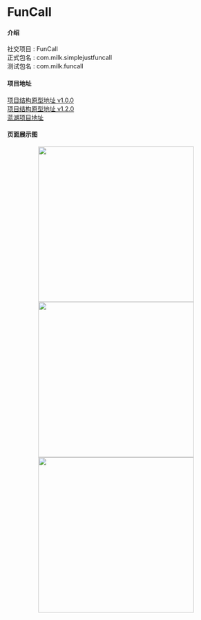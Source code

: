 # FunCall

#### 介绍

社交项目 : FunCall <br>
正式包名 : com.milk.simplejustfuncall <br>
测试包名 : com.milk.funcall <br>

#### 项目地址

[项目结构原型地址 v1.0.0](https://bdsmtw.axshare.com/#id=lqpl05&p=%E8%84%91%E5%9B%BE&g=1) <br>
[项目结构原型地址 v1.2.0](https://bdsmtw.axshare.com/#id=lqpl05&p=%E8%84%91%E5%9B%BE&g=1) <br>
[蓝湖项目地址](https://lanhuapp.com/web/#/item/project/stage?tid=e02d611e-58da-40f2-9a40-18eb5fe104a5&pid=5a07feaf-c3b5-4dbc-8002-9a462cfd1e6b) <br>

#### 页面展示图

<center class="half">
    <img src="https://gitee.com/mobplus/HappyMessage/raw/master/app/project_image/img.png" width="360"/>
    <img src="https://gitee.com/mobplus/HappyMessage/raw/master/app/project_image/img_1.png" width="360"/>
    <img src="https://gitee.com/mobplus/HappyMessage/raw/master/app/project_image/img_2.png" width="360"/>
</center>
